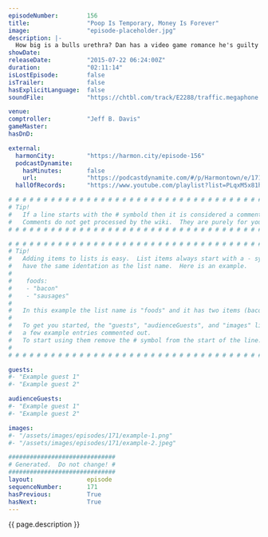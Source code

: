```yaml
---
episodeNumber:        156
title:                "Poop Is Temporary, Money Is Forever"
image:                "episode-placeholder.jpg"
description: |-
  How big is a bulls urethra? Dan has a video game romance he's guilty about and the gang tries to initiate some butt chuggin'. Become a member! Only $5 and get the HD live stream and near instant download after the show!
showDate:             
releaseDate:          "2015-07-22 06:24:00Z"
duration:             "02:11:14"
isLostEpisode:        false
isTrailer:            false
hasExplicitLanguage:  false
soundFile:            "https://chtbl.com/track/E2288/traffic.megaphone.fm/STA2985013051.mp3?updated=1561579030"

venue:                
comptroller:          "Jeff B. Davis"
gameMaster:           
hasDnD:               

external:
  harmonCity:         "https://harmon.city/episode-156"
  podcastDynamite:
    hasMinutes:       false
    url:              "https://podcastdynamite.com/#/p/Harmontown/e/171/156"
  hallOfRecords:      "https://www.youtube.com/playlist?list=PLqxM5x81hNOZ7k2Y_LQXkEFE0e3y9kLgP"

# # # # # # # # # # # # # # # # # # # # # # # # # # # # # # # # # # # # # # # # # # # # #
# Tip!
#   If a line starts with the # symbold then it is considered a comment.
#   Comments do not get processed by the wiki.  They are purely for your information.
# # # # # # # # # # # # # # # # # # # # # # # # # # # # # # # # # # # # # # # # # # # # #

# # # # # # # # # # # # # # # # # # # # # # # # # # # # # # # # # # # # # # # # # # # # #
# Tip!
#   Adding items to lists is easy.  List items always start with a - symbol and have
#   have the same identation as the list name.  Here is an example.
#
#    foods:
#    - "bacon"
#    - "sausages"
#
#   In this example the list name is "foods" and it has two items (bacon, and sausages).
#
#   To get you started, the "guests", "audienceGuests", and "images" lists below have
#   a few example entries commented out.
#   To start using them remove the # symbol from the start of the line.
#
# # # # # # # # # # # # # # # # # # # # # # # # # # # # # # # # # # # # # # # # # # # # #

guests:
#- "Example guest 1"
#- "Example guest 2"

audienceGuests:
#- "Example guest 1"
#- "Example guest 2"

images:
#- "/assets/images/episodes/171/example-1.png"
#- "/assets/images/episodes/171/example-2.jpeg"

##############################
# Generated.  Do not change! #
##############################
layout:               episode
sequenceNumber:       171
hasPrevious:          True
hasNext:              True
---
```


<!-- The episode description will be rendered here -->
{{ page.description }}

<!-- Add your content BELOW here -->
<!-- vvvvvvvvvvvvvvvvvvvvvvvvvvv -->




<!-- ^^^^^^^^^^^^^^^^^^^^^^^^^^^ -->
<!-- Add your content ABOVE here -->

<!-- The episode gallery will be rendered here -->